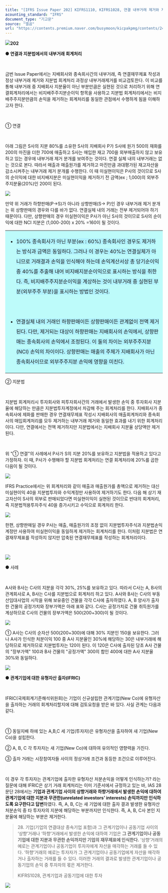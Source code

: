 ```yaml
---
title: "[IFRS Issue Paper 202] KIFRS1110, KIFRS1028, 연결 내부거래 제거와 지분법 회계처리 비교①"
acounting_standard: "IFRS"
document_type: "기고문"
source: "엘곰"
url: "https://contents.premium.naver.com/busymoon/kicpakpmg/contents/240822144418672et"
---
```

![](https://n2.news.naver.com/l.gif?type=content)**202**

**● 연결과 지분법에서의 내부거래 회계처리**

**​**

금번 Issue Paper에서는 지배회사와 종속회사간의 내부거래, 즉 연결재무제표 작성과정상 내부거래 제거와 지분법 회계처리 과정상 내부거래제거를 비교검토한다. 이 비교를 통해 내부거래 중 지배회사 지분율이 아닌 부분만큼은 실현된 것으로 처리하기 위해 연결회계처리에서는 비지배주주지분순이익 항목을 사용하고 지분법 회계처리에서는 비지배주주지분만큼의 손익을 제거하는 회계처리를 동일한 관점에서 수행하게 됨을 이해하고자 한다.

​

① 연결​

​

아래 그림은 S사의 지분 80%를 소유한 S사의 지배회사 P가 S사에 원가 500의 재화를 200의 마진을 더한 700에 매출하고 S사는 매입한 재고 700을 외부매출하지 않고 보유하고 있는 경우에 내부거래 제거 분개를 보여주는 것이다. 연결 실체 내의 내부거래는 없는 것으로 본다. 따라서 매출과 매출원가를 제거하고 마진만큼 과대평가된 재고자산을 감소시켜주는 내부거래 제거 분개를 수행한다. 이 때 미실현이익은 P사의 것이므로 S사의 순이익에 대한 비지배지분은 미실현이익을 제거하기 전 금액(ex ; 1,000)의 외부주주지분율(20%)인 200이 된다.

![](https://scs-phinf.pstatic.net/MjAyNDA4MjJfNTcg/MDAxNzI0MzAxOTc2MDE1.RLCTjdhsWA0QIJZ6w1nPc11D3hP66nSEgEeOb7BxJnAg.RabAEaRfWLZn6XdcIyt6qhY3cjsOSQ07AOc0N7rl6ZQg.PNG/image.png?type=w800)

만약 위 거래가 하향판매(P→S)가 아니라 상향판매(S→ P)인 경우 내부거래 제거 분개는 위 상향판매의 경우와 다를 바가 없다. 연결실체 내의 거래는 전부 제거되어야 하기 때문이다. 다만, 상향판매의 경우 미실현이익은 P사가 아닌 S사의 것이므로 S사의 순이익에 대한 NCI 지분은 (1,000-200) x 20% =160이 될 것이다.

<table style=""><tbody><tr><td colspan="3" rowspan="1" style="width: 100.0%; height: 129.0px;  background-color: #bdfbfa;"><div><ul><li><p style="line-height:2.0;"><span style="background-color:#b0f1ff;">100% 종속회사가 아닌 부분(ex : 60%) 종속회사인 경우도 제거하는 방식과 금액은 동일하다. 그러나 이 경우는 40%는 연결실체가 아니므로 거래결과 손익을 인식해야 하는데 손익계산서상 총 당기순이익중 40%를 추출해 내어 비지배지분순이익으로 표시하는 방식을 취한다. 즉, 비지배주주지분순이익을 계상하는 것이 내부거래 중 실현된 부분(외부주주 부분)을 표시하는 방법인 것이다.</span></p></li></ul><p style="line-height:2.0;"><span style="">​</span></p><ul><li><p style="line-height:2.0;"><span style="background-color:#b0f1ff;">연결실체 내의 거래인 하향판매이든 상향판매이든 관계없이 전액 제거된다. 다만, 제거되는 대상이 하향판매는 지배회사의 손익에서, 상향판매는 종속회사의 손익에서 조정된다. 이 둘의 차이는 외부주주지분(NCI) 손익의 차이이다. 상향판매는 매출의 주체가 지배회사가 아닌 종속회사이므로 외부주주지분 손익에 영향을 미친다.</span></p></li></ul></div></td></tr></tbody></table>

② 지분법

​

지분법 회계처리시 투자회사와 피투자회사간의 거래에서 발생한 손익 중 투자회사 지분율에 해당하는 만큼은 지분법투자계정에서 차감해 주는 회계처리를 한다. 지배회사가 종속회사에 제화를 판매한 경우 연결재무제표 작성시 지배회사의 매출회계처리와 종속회사의 매입회계처리를 모두 제거하는 내부거래 제거와 동일한 효과를 내기 위한 회계처리이다. 다만, 연결에서는 전액 제거하지만 지분법에서는 지배회사 지분율 상당액만 제거된다.

​

위 "① 연결"의 사례에서 P사가 S의 지분 20%를 보유하고 지분법을 적용하고 있다고 가정하자. 이 때, P사가 수행해야 할 지분법 회계처리는 연결 회계처리에 20%를 곱한 다음이 될 것이다.

![](https://scs-phinf.pstatic.net/MjAyNDA4MjJfMjgg/MDAxNzI0MzAyODgyODU3.v7fqiH3ibEbhi3rYOGbxktoRP0--dXhYcInTobk_kewg.cAV9mhlG22Ahg-NKBx3_rxHtzFWBIgu3p-bS5cEtjX8g.PNG/image.png?type=w800)

IFRS Practice에서는 위 회계처리와 같이 매출과 매출원가를 총액으로 제거하는 대신 미실현이익 40을 지분법투자와 수익계정만 사용하여 제거하기도 한다. 다음 해 상기 재고자산이 S사의 외부로 판매되었다면 미실현이익이 실현된 것이므로 반대의 회계처리, 즉 지분법적용투자주식 40을 증가시키고 수익으로 회계처리 한다.

![](https://scs-phinf.pstatic.net/MjAyNDA4MjJfNjQg/MDAxNzI0MzAzMzQ4Mzc5.USMzDBsHXFcCWnuQmW0XMQRtcDISmR6xvNDA6ve1P_0g.15LpyHdD9X0fIp_FSl45eekHyUNMo59ETPdOVQ_JsiEg.PNG/image.png?type=w800)

한편, 상향판매일 경우 P사는 매출, 매출원가의 조정 없이 지분법투자주식과 지분법손익 계정만 사용하여 미실현이익을 동일하게 제거하는 회계처리를 한다. 이처럼 지분법은 연결재무제표를 작성하지 않지만 압축된 연결재무제표를 작성하는 회계처리이다.

​

![](https://dthumb-phinf.pstatic.net/dthumb?src=%22https://postfiles.pstatic.net/MjAyMzEwMTFfMyAg/MDAxNjk3MDA4NjIwOTQ2.vfffkULsK_hZc0X6SaDzXtmhzsIs6XkmQQ06O2mZQm8g.SLNjTjWefAU7B8PhmmvWCIUPlHiedOYqnBlwadUtrYMg.PNG.busymoon/image.png?type=w773%22&service=scs&type=w800)

● 사례

​

A사와 B사는 C사의 지분을 각각 30%, 25%를 보유하고 있다. 따라서 C사는 A, B사의 관계회사로 A, B사는 C사를 지분법으로 회계처리 하고 있다. A사와 B사는 C사의 부동산임대사업의 시작을 위해 보유중인 건물을 각각 C사에 출자하였다. A, B 양사가 출자한 건물의 공정가치와 장부가액은 아래 표와 같다. C사는 공정가치로 건물 취득원가를 계상하므로 C사의 건물의 장부가액은 500(200+300)이 될 것이다.

![](https://dthumb-phinf.pstatic.net/dthumb?src=%22https://postfiles.pstatic.net/MjAyMzA5MTRfNTAg/MDAxNjk0Njc2MDQ2Nzc2.okKkyK9NDuhqQMv-zVngZoR5sfiOWABDDjaRqdm4Qr8g.YB0pXym3wggOAxZLNkQKBhrQVKMBi5_s0S66UUGScZcg.PNG.busymoon/image.png?type=w773%22&service=scs&type=w800)

① A사는 C사의 순자산 500(200+300)에 대해 30% 지분인 150을 보유한다. 그러나 A사가 인식한 처분이익 100 중 A사 지분율인 30%에 해당하는 30은 내부거래에 해당하므로 제거하므로 지분법투자는 120이 된다. 이 120은 C사에 출자된 당초 A사 건물의 "장부가액" 100과 B사 건물의 "공정가액" 300의 합인 400에 대한 A사 지분율 30%와 동일하다.​

![](https://dthumb-phinf.pstatic.net/dthumb?src=%22https://postfiles.pstatic.net/MjAyMzEwMTFfNDEg/MDAxNjk3MDEwMjE0MDY3.QpnnrO-3k4b7oz5HAqIddbppnVX3vHMb65FAXPYcShUg.4ANh8__9e2526_tsg6P757t2OG7xxYANIlmk1ZhECj0g.PNG.busymoon/image.png?type=w773%22&service=scs&type=w800)

**● 관계기업에 대한 유형자산 출자(IFRIC)**

​

IFRIC(국제회계기준해석위원회)는 기업이 신규설립한 관계기업(New Co)에 유형자산을 출자하는 거래의 회계처리할지에 대해 검토요청을 받은 바 있다. 사실 관계는 다음과 같다.

​

① 동일지배 하에 있는 A,B,C 세 기업(투자자)은 유형자산을 출자하여 새 기업(New Co)을 설립한다.

② A, B, C 각 투자자는 새 기업(New Co)에 대하여 유의적인 영향력을 가진다.

③ 출자 거래는 시장참여자들 사이의 정상거래 조건과 동등한 조건으로 이루어진다.

​

이 경우 각 투자자는 관계기업에 출자한 유형자산 처분손익을 어떻게 인식하는가? 라는 질문에 대해 IFRIC은 상기 거래 회계처리는 이미 기준서에서 규정하고 있는 바, IAS 28 문단 28에서는 **기업과 관계기업 사이의 상향거래와 하향거래에서 발생한 손익에 대하여 관계기업에 대한 지분과 무관한(unrelated investors’ interests) 손익까지만 인식하도록 요구한다고 답변**하였다. 즉, A, B, C는 새 기업에 대한 출자 결과 발생한 유형자산 처분손익 중 타 투자자의 지분에 해당하는 부분까지만 인식한다. 즉, A, B, C사 본인 지분율에 해당하는 부분은 제거한다.

> 28\. 기업(기업의 연결대상 종속기업 포함)과 그 관계기업이나 공동기업 사이의 ‘상향’거래나 ‘하향’거래에서 발생한 손익에 대하여 기업은 **그 관계기업이나 공동기업에 대한 지분과 무관한 손익까지만 기업의 재무제표에 인식한다.** ‘상향’거래의 예로는 관계기업이나 공동기업이 투자자에게 자산을 매각하는 거래를 들 수 있다. ‘하향’거래의 예로는 투자자가 그 관계기업이나 공동기업에게 자산을 매각하거나 출자하는 거래를 들 수 있다. 이러한 거래의 결과로 발생한 관계기업이나 공동기업의 손익 중 투자자의 몫은 제거한다.
> 
> KIFRS1028, 관계기업과 공동기업에 대한 투자

[![](https://dthumb-phinf.pstatic.net/dthumb?src=%22https://storep-phinf.pstatic.net/cafe_004/original_28.png?type=p100_100%22&service=scs&type=w800)](https://contents.premium.naver.com/busymoon/kicpakpmg/contents/#)

​